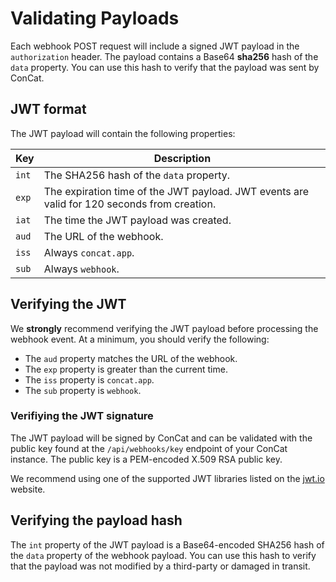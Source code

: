 # Validating Payloads

Each webhook POST request will include a signed JWT payload in the `authorization` header. The payload contains a Base64 **sha256** hash of the `data` property. You can use this hash to verify that the payload was sent by ConCat.

## JWT format

The JWT payload will contain the following properties:

| Key | Description |
| --- | ----------- |
| `int` | The SHA256 hash of the `data` property. |
| `exp` | The expiration time of the JWT payload. JWT events are valid for 120 seconds from creation. |
| `iat` | The time the JWT payload was created. |
| `aud` | The URL of the webhook. |
| `iss` | Always `concat.app`. |
| `sub` | Always `webhook`. |

## Verifying the JWT

We **strongly** recommend verifying the JWT payload before processing the webhook event. At a minimum, you should verify the following:

  * The `aud` property matches the URL of the webhook.
  * The `exp` property is greater than the current time.
  * The `iss` property is `concat.app`.
  * The `sub` property is `webhook`.

### Verifiying the JWT signature

The JWT payload will be signed by ConCat and can be validated with the public key found at the `/api/webhooks/key` endpoint of your ConCat instance. The public key is a PEM-encoded X.509 RSA public key.

We recommend using one of the supported JWT libraries listed on the [jwt.io](https://jwt.io/libraries) website.

## Verifying the payload hash

The `int` property of the JWT payload is a Base64-encoded SHA256 hash of the `data` property of the webhook payload. You can use this hash to verify that the payload was not modified by a third-party or damaged in transit.